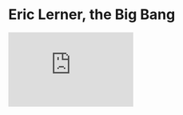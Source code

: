 # Eric Lerner, the Big Bang

<iframe frameborder="0" width="250"
  src="https://drive.google.com/file/d/1MlNyof4ZCovH3M8Lu4L24b10u2wRSM9J/preview">    
</iframe>

